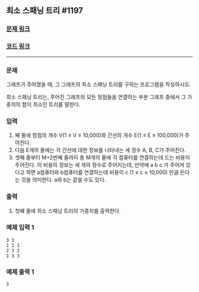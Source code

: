 ## 최소 스패닝 트리 #1197
### [문제 링크](https://www.acmicpc.net/problem/1197)<br>
### [코드 링크](https://github.com/Jinuk-Lee/baekjoon/blob/main/src/minimumSpanningTree/Main.java)

---

### 문제
그래프가 주어졌을 때, 그 그래프의 최소 스패닝 트리를 구하는 프로그램을 작성하시오.

최소 스패닝 트리는, 주어진 그래프의 모든 정점들을 연결하는 부분 그래프 중에서 그 가중치의 합이 최소인 트리를 말한다.

### 입력
1. 째 줄에 정점의 개수 V(1 ≤ V ≤ 10,000)와 간선의 개수 E(1 ≤ E ≤ 100,000)가 주어진다.
2. 다음 E개의 줄에는 각 간선에 대한 정보를 나타내는 세 정수 A, B, C가 주어진다.
3. 셋째 줄부터 M+2번째 줄까지 총 M개의 줄에 각 컴퓨터를 연결하는데 드는 비용이 주어진다. 이 비용의 정보는 세 개의 정수로 주어지는데, 만약에 a b c 가 주어져 있다고 하면 a컴퓨터와 b컴퓨터를 연결하는데 비용이 c (1 ≤ c ≤ 10,000) 만큼 든다는 것을 의미한다. a와 b는 같을 수도 있다.

### 출력
1. 첫째 줄에 최소 스패닝 트리의 가중치를 출력한다.


### 예제 입력 1
    3 3
    1 2 1
    2 3 2
    1 3 3

### 예제 출력 1
    3
